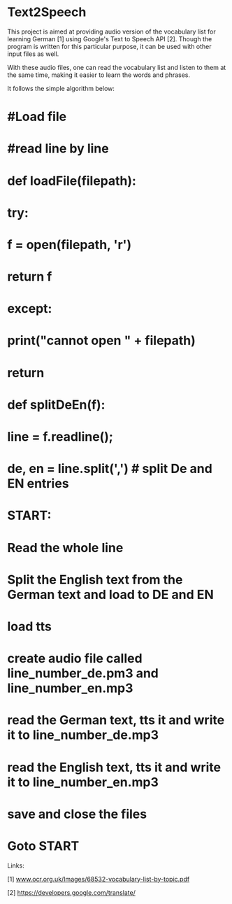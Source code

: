 # Text2Speech
This project is aimed at providing audio version of the vocabulary list for learning German [1] using Google's Text to Speech API [2]. Though the program is written for this particular purpose, it can be used with other input files as well.

With these audio files, one can read the vocabulary list and listen to them at the same time, making it easier to learn the words and phrases.

It follows the simple algorithm below:

# #Load file
# #read line by line
# def loadFile(filepath):
#     try:
#         f = open(filepath, 'r')
#         return f
#     except:
#         print("cannot open " + filepath)
#         return
#
# def splitDeEn(f):
#     line = f.readline();
#     de, en = line.split(',') # split De and EN entries
#
#     START:
#     Read the whole line
#     Split the English text from the German text and load to DE and EN
#     load tts
#     create audio file called line_number_de.pm3 and line_number_en.mp3
#     read the German text, tts it and write it to line_number_de.mp3
#     read the English text, tts it and write it to line_number_en.mp3
#     save and close the files
#     Goto START


Links:

[1] www.ocr.org.uk/Images/68532-vocabulary-list-by-topic.pdf

[2] https://developers.google.com/translate/